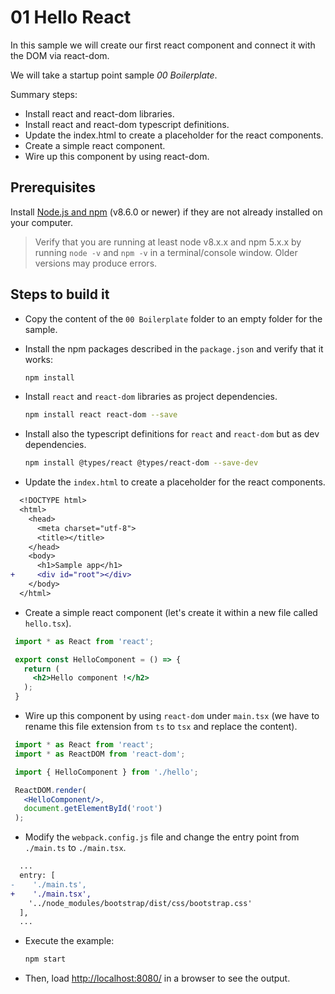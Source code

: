 # 01 Hello React

In this sample we will create our first react component and connect it with the
DOM via react-dom.

We will take a startup point sample _00 Boilerplate_.

Summary steps:

- Install react and react-dom libraries.
- Install react and react-dom typescript definitions.
- Update the index.html to create a placeholder for the react components.
- Create a simple react component.
- Wire up this component by using react-dom.

## Prerequisites

Install [Node.js and npm](https://nodejs.org/en/) (v8.6.0 or newer) if they are not already
installed on your computer.

> Verify that you are running at least node v8.x.x and npm 5.x.x by running `node -v` and `npm -v`
in a terminal/console window. Older versions may produce errors.

## Steps to build it

- Copy the content of the `00 Boilerplate` folder to an empty folder for the sample.

- Install the npm packages described in the `package.json` and verify that it works:

  ```bash
  npm install
  ```

- Install `react` and `react-dom` libraries as project dependencies.

  ```bash
  npm install react react-dom --save
  ```

- Install also the typescript definitions for `react` and `react-dom`
but as dev dependencies.

  ```bash
  npm install @types/react @types/react-dom --save-dev
  ```

- Update the `index.html` to create a placeholder for the react components.

```diff
  <!DOCTYPE html>
  <html>
    <head>
      <meta charset="utf-8">
      <title></title>
    </head>
    <body>
      <h1>Sample app</h1>
+     <div id="root"></div>
    </body>
  </html>
```

- Create a simple react component (let's create it within a new file called `hello.tsx`).

 ```jsx
  import * as React from 'react';

  export const HelloComponent = () => {
    return (
      <h2>Hello component !</h2>
    );
  }
 ```

- Wire up this component by using `react-dom` under `main.tsx` (we have to rename
  this file extension from `ts` to `tsx` and replace the content).

 ```jsx
  import * as React from 'react';
  import * as ReactDOM from 'react-dom';

  import { HelloComponent } from './hello';

  ReactDOM.render(
    <HelloComponent/>,
    document.getElementById('root')
  );
 ```

- Modify the `webpack.config.js` file and change the entry point from `./main.ts`
to `./main.tsx`.

```diff
  ...
  entry: [
-    './main.ts',
+    './main.tsx',
    '../node_modules/bootstrap/dist/css/bootstrap.css'
  ],
  ...
```

- Execute the example:

  ```bash
  npm start
  ```

- Then, load [http://localhost:8080/](http://localhost:8080/) in a browser to see the output.
